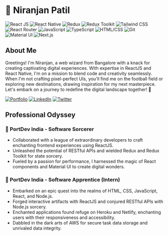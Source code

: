 # 🚀 Niranjan Patil

 ![React JS](https://img.shields.io/badge/React%20JS-Expert-purple?style=for-the-badge&logo=react)
 ![React Native](https://img.shields.io/badge/React%20Native-Expert-yellow?style=for-the-badge&logo=react)
 ![Redux](https://img.shields.io/badge/Redux-Intermediate-Violet?style=for-the-badge&logo=redux)
 ![Redux Toolkit](https://img.shields.io/badge/Redux%20Toolkit-Intermediate-darkgreen?style=for-the-badge&logo=redux)
 ![Tailwind CSS](https://img.shields.io/badge/Tailwind%20CSS-Expert-Indigo?style=for-the-badge&logo=tailwind-css)
 ![React Router](https://img.shields.io/badge/React%20Router-Intermediate-blue?style=for-the-badge&logo=react-router)
 ![JavaScript](https://img.shields.io/badge/JavaScript-Expert-red?style=for-the-badge&logo=javascript)
 ![TypeScript](https://img.shields.io/badge/TypeScript-Intermediate-green?style=for-the-badge&logo=typescript)
 ![HTML/CSS](https://img.shields.io/badge/HTML%2FCSS-Expert-purple?style=for-the-badge&logo=html5) 
 ![Git](https://img.shields.io/badge/Git-Expert-red?style=for-the-badge&logo=git)
 ![Material UI](https://img.shields.io/badge/Material%20UI-Intermediate-blue?style=for-the-badge&logo=material-ui)
 ![Next.js](https://img.shields.io/badge/Next.js-Intermediate-yellow?style=for-the-badge&logo=next-js)

##  About Me
Greetings! I'm Niranjan, a web wizard from Bangalore with a knack for creating captivating digital experiences. With expertise in ReactJS and React Native, I'm on a mission to blend code and creativity seamlessly. When I'm not crafting pixel-perfect UIs, you'll find me on the football field or exploring new destinations, drawing inspiration for my next masterpiece. Let's embark on a journey to redefine the digital landscape together! 🌟

[![Portfolio](https://img.shields.io/badge/Portfolio-Website-brightgreen?style=for-the-badge&logo=react)](https://niranjan-patil.vercel.app) [![LinkedIn](https://img.shields.io/badge/LinkedIn-Profile-blue?style=for-the-badge&logo=linkedin)](https://www.linkedin.com/in/heyniranjanpatil) [![Twitter](https://img.shields.io/badge/Twitter-Profile-blue?style=for-the-badge&logo=twitter)](https://twitter.com/heyniranjanp)


## Professional Odyssey
### 🌟 PortDev India - Software Sorcerer
- Collaborated with a league of extraordinary developers to craft enchanting frontend experiences using ReactJS.
- Unleashed the potential of RESTful APIs and wielded Redux and Redux Toolkit for state sorcery.
- Fueled by a passion for performance, I harnessed the magic of React components and Material UI to create digital wonders.

### 🔮 PortDev India - Software Apprentice (Intern)
- Embarked on an epic quest into the realms of HTML, CSS, JavaScript, React, and Node.js.
- Forged interactive artifacts with ReactJS and conjured RESTful APIs with Node.js sorcery.
- Enchanted applications found refuge on Heroku and Netlify, enchanting users with their responsiveness and accessibility.
- Dabbled in the dark arts of AWS for secure task data storage and unrivaled data integrity.



